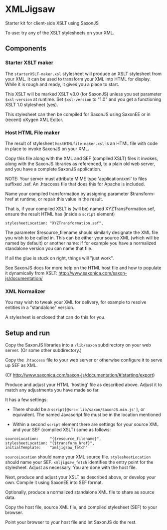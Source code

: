 # XMLJigsaw
Starter kit for client-side XSLT using SaxonJS

To use: try any of the XSLT stylesheets on your XML.

## Components

### Starter XSLT maker

The `starterXSLT-maker.xsl` stylesheet will produce an XSLT stylesheet from your XML. It can be used to transform your XML into HTML for display. While it is rough and ready, it gives you a place to start.

This XSLT will be marked XSLT v3.0 (for SaxonJS) unless you set parameter `$xsl-version` at runtime. Set `$xsl-version` to "1.0" and you get a functioning XSLT 1.0 stylesheet (yes).

This stylesheet can then be compiled for SaxonJS using SaxonEE or in (recent) oXygen XML Editor.

### Host HTML File maker

The result of stylesheet `hostHTMLfile-maker.xsl` is an HTML file with code in place to invoke SaxonJS on your XML.

Copy this file along with the XML and SEF (compiled XSLT) files it invokes, along with the SaxonJS libraries as referenced, to a plain old web server, and you have a complete SaxonJS application.

NOTE: Your server must attribute MIME type 'application/xml' to files suffixed .sef. An .htaccess file that does this for Apache is included. 

Name your compiled transformation by assigning parameter $transform-href at runtime, or repair this value in the result.

That is, if your compiled XSLT is (will be) named XYZTransFormation.sef, ensure the result HTML has (inside a `script` element)

```
stylesheetLocation: "XYZTransformation.sef",
```

The parameter $resource_filename should similarly designate the XML file you wish to be called in. This can be either your source XML (which will be named by default) or another name: if for example you have a normalized standalone version you can name that file.

If all the glue is stuck on right, things will "just work".

See SaxonJS docs for more help on the HTML host file and how to populate it dynamically from XSLT: http://www.saxonica.com/saxon-js/documentation/

### XML Normalizer

You may wish to tweak your XML for delivery, for example to resolve entities in a "standalone" version.

A stylesheet is enclosed that can do this for you.

## Setup and run

Copy the SaxonJS libraries into a `/lib/saxon` subdirectory on your web server. (Or some other subdirectory.)

Copy the `.htaccess` file to your web server or otherwise configure it to serve up SEF as XML.

(Cf http://www.saxonica.com/saxon-js/documentation/#!starting/export)

Produce and adjust your HTML 'hosting' file as described above. Adjust it to match any adjustments you have made so far.

It has a few settings:

- There should be a `script[@src='lib/saxon/SaxonJS.min.js']`, or equivalent. The named Javascript file must be in the location mentioned
 
- Within a second `script` element there are settings for your source XML and your SEF (compiled XSLT) some as follows:
 
```
sourceLocation:     "{$resource_filename}",
stylesheetLocation: "{$transform_href}",
initialTemplate:    "xmljigsaw_fetch"
```

`sourceLocation` should name your XML source file. `stylesheetLocation` should name your SEF. `xmljigsaw_fetch` identifies the entry point for the stylesheet. Adjust as necessary. You are done with the host file.

Next, produce and adjust your XSLT as described above, or develop your own. Compile it using SaxonEE into SEF format.

Optionally, produce a normalized standalone XML file to share as source data.

Copy the host file, source XML file, and compiled stylesheet (SEF) to your browser.

Point your browser to your host file and let SaxonJS do the rest.
